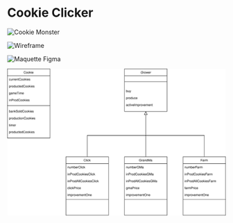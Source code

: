 # Cookie Clicker

<!-- ![Cookie Day](https://giphy.com/clips/studiosoriginals-cookie-national-day-Ut93kIImxsn9CLXDjk)   -->

![Cookie Monster](https://media.giphy.com/media/xT0xeMA62E1XIlup68/giphy.gif)

![Wireframe](https://whimsical.com/wireframe-cookie-clicker-qVjnN98VjSmzoT95MazD4)

![Maquette Figma](https://www.figma.com/file/eJKMQNhENluaeFjVh5Bp12/Cookie-Clicker-Wireframe)

![Diagram Class](pictures/diagram_class.drawio.svg)
